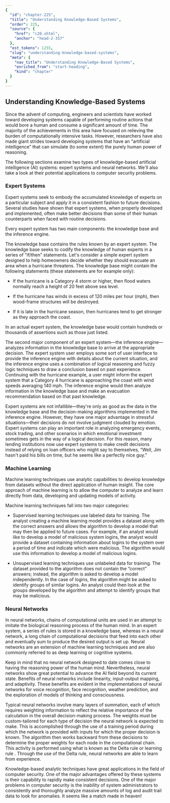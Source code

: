 ```yaml
---
{
  "id": "chapter-225",
  "title": "Understanding Knowledge-Based Systems",
  "order": 225,
  "source": {
    "href": "c20.xhtml",
    "anchor": "head-2-357"
  },
  "est_tokens": 1255,
  "slug": "understanding-knowledge-based-systems",
  "meta": {
    "nav_title": "Understanding Knowledge-Based Systems",
    "enriched_from": "start-heading",
    "kind": "chapter"
  }
}
---
```

## Understanding Knowledge-Based Systems

Since the advent of computing, engineers and scientists have worked toward developing systems capable of performing routine actions that would bore a human and consume a significant amount of time. The majority of the achievements in this area have focused on relieving the burden of computationally intensive tasks. However, researchers have also made giant strides toward developing systems that have an “artificial intelligence” that can simulate (to some extent) the purely human power of reasoning.

The following sections examine two types of knowledge-based artificial intelligence (AI) systems: expert systems and neural networks. We'll also take a look at their potential applications to computer security problems.

### Expert Systems

Expert systems seek to embody the accumulated knowledge of experts on a particular subject and apply it in a consistent fashion to future decisions. Several studies have shown that expert systems, when properly developed and implemented, often make better decisions than some of their human counterparts when faced with routine decisions.

Every expert system has two main components: the knowledge base and the inference engine.

The knowledge base contains the rules known by an expert system. The knowledge base seeks to codify the knowledge of human experts in a series of “if/then” statements. Let's consider a simple expert system designed to help homeowners decide whether they should evacuate an area when a hurricane threatens. The knowledge base might contain the following statements (these statements are for example only):

- If the hurricane is a Category 4 storm or higher, then flood waters normally reach a height of 20 feet above sea level.

- If the hurricane has winds in excess of 120 miles per hour (mph), then wood-frame structures will be destroyed.

- If it is late in the hurricane season, then hurricanes tend to get stronger as they approach the coast.

In an actual expert system, the knowledge base would contain hundreds or thousands of assertions such as those just listed.

The second major component of an expert system—the inference engine—analyzes information in the knowledge base to arrive at the appropriate decision. The expert system user employs some sort of user interface to provide the inference engine with details about the current situation, and the inference engine uses a combination of logical reasoning and fuzzy logic techniques to draw a conclusion based on past experience. Continuing with the hurricane example, a user might inform the expert system that a Category 4 hurricane is approaching the coast with wind speeds averaging 140 mph. The inference engine would then analyze information in the knowledge base and make an evacuation recommendation based on that past knowledge.

Expert systems are not infallible—they're only as good as the data in the knowledge base and the decision-making algorithms implemented in the inference engine. However, they have one major advantage in stressful situations—their decisions do not involve judgment clouded by emotion. Expert systems can play an important role in analyzing emergency events, stock trading, and other scenarios in which emotional investment sometimes gets in the way of a logical decision. For this reason, many lending institutions now use expert systems to make credit decisions instead of relying on loan officers who might say to themselves, “Well, Jim hasn't paid his bills on time, but he seems like a perfectly nice guy.”

### Machine Learning

Machine learning techniques use analytic capabilities to develop knowledge from datasets without the direct application of human insight. The core approach of machine learning is to allow the computer to analyze and learn directly from data, developing and updating models of activity.

Machine learning techniques fall into two major categories:

- Supervised learning techniques use labeled data for training. The analyst creating a machine learning model provides a dataset along with the correct answers and allows the algorithm to develop a model that may then be applied to future cases. For example, if an analyst would like to develop a model of malicious system logins, the analyst would provide a dataset containing information about logins to the system over a period of time and indicate which were malicious. The algorithm would use this information to develop a model of malicious logins.

- Unsupervised learning techniques use unlabeled data for training. The dataset provided to the algorithm does not contain the “correct” answers; instead, the algorithm is asked to develop a model independently. In the case of logins, the algorithm might be asked to identify groups of similar logins. An analyst could then look at the groups developed by the algorithm and attempt to identify groups that may be malicious.

### Neural Networks

In neural networks, chains of computational units are used in an attempt to imitate the biological reasoning process of the human mind. In an expert system, a series of rules is stored in a knowledge base, whereas in a neural network, a long chain of computational decisions that feed into each other and eventually sum to produce the desired output is set up. Neural networks are an extension of machine learning techniques and are also commonly referred to as deep learning or cognitive systems.

Keep in mind that no neural network designed to date comes close to having the reasoning power of the human mind. Nevertheless, neural networks show great potential to advance the AI field beyond its current state. Benefits of neural networks include linearity, input-output mapping, and adaptivity. These benefits are evident in the implementations of neural networks for voice recognition, face recognition, weather prediction, and the exploration of models of thinking and consciousness.

Typical neural networks involve many layers of summation, each of which requires weighting information to reflect the relative importance of the calculation in the overall decision-making process. The weights must be custom-tailored for each type of decision the neural network is expected to make. This is accomplished through the use of a training period during which the network is provided with inputs for which the proper decision is known. The algorithm then works backward from these decisions to determine the proper weights for each node in the computational chain. This activity is performed using what is known as the Delta rule or learning rule . Through the use of the Delta rule, neural networks are able to learn from experience.

Knowledge-based analytic techniques have great applications in the field of computer security. One of the major advantages offered by these systems is their capability to rapidly make consistent decisions. One of the major problems in computer security is the inability of system administrators to consistently and thoroughly analyze massive amounts of log and audit trail data to look for anomalies. It seems like a match made in heaven!
